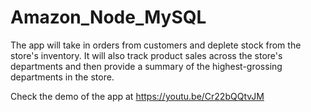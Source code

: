 # Amazon_Node_MySQL

The app will take in orders from customers and deplete stock from the store's inventory. 
It will also track product sales across the store's departments and then provide a summary of the highest-grossing departments in the store.

Check the demo of the app at https://youtu.be/Cr22bQQtvJM
